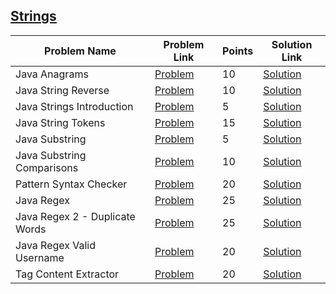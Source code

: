 ## [Strings](https://www.hackerrank.com/domains/java/java-strings)

|Problem Name|Problem Link|Points|Solution Link|
---|---|---|---
|Java Anagrams|[Problem](https://www.hackerrank.com/challenges/java-anagrams/problem)|10|[Solution](./JavaAnagrams.java)|
|Java String Reverse|[Problem](https://www.hackerrank.com/challenges/java-string-reverse/problem)|10|[Solution](./JavaStringReverse.java)|
|Java Strings Introduction|[Problem](https://www.hackerrank.com/challenges/java-strings-introduction/problem)|5|[Solution](./JavaStringsIntroduction.java)|
|Java String Tokens|[Problem](https://www.hackerrank.com/challenges/java-string-tokens/problem)|15|[Solution](./JavaStringTokens.java)|
|Java Substring|[Problem](https://www.hackerrank.com/challenges/java-substring/problem)|5|[Solution](./JavaSubstring.java)|
|Java Substring Comparisons|[Problem](https://www.hackerrank.com/challenges/java-string-compare/problem)|10|[Solution](./JavaSubstringComparisons.java)|
|Pattern Syntax Checker|[Problem](https://www.hackerrank.com/challenges/pattern-syntax-checker)|20|[Solution](./PatternSyntaxChecker.java)|
|Java Regex|[Problem](https://www.hackerrank.com/challenges/java-regex)|25|[Solution](./JavaRegex.java)|
|Java Regex 2 - Duplicate Words|[Problem](https://www.hackerrank.com/challenges/duplicate-word/problem)|25|[Solution](./DuplicateWords.java)|
|Java Regex Valid Username|[Problem](https://www.hackerrank.com/challenges/valid-username-checker/problem)|20|[Solution](./ValidUsername.java)|
|Tag Content Extractor|[Problem](https://www.hackerrank.com/challenges/tag-content-extractor/problem)|20|[Solution](./TagContentExtractor.java)

